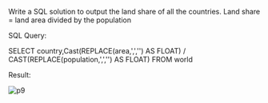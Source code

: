 Write a SQL solution to output the land share of all the countries. 
Land share = land area divided by the population

SQL Query:

SELECT country,Cast(REPLACE(area,',','') AS FLOAT) / 
CAST(REPLACE(population,',','') AS FLOAT)
FROM world



Result:

![p9](/Users/petervukasin/Desktop/ISTA495/ISTA495/practicum/week-1/images/p9.png)